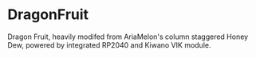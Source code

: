# DragonFruit
Dragon Fruit, heavily modifed from AriaMelon's column staggered Honey Dew, powered by integrated RP2040 and Kiwano VIK module.
